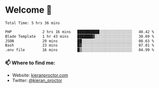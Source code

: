# Welcome 🦘

<!--START_SECTION:waka-->

```txt
Total Time: 5 hrs 36 mins

PHP              2 hrs 16 mins   ██████████░░░░░░░░░░░░░░░   40.42 %
Blade Template   1 hr 43 mins    ███████▓░░░░░░░░░░░░░░░░░   30.69 %
JSON             29 mins         ██░░░░░░░░░░░░░░░░░░░░░░░   08.63 %
Bash             23 mins         █▓░░░░░░░░░░░░░░░░░░░░░░░   07.01 %
.env file        16 mins         █▒░░░░░░░░░░░░░░░░░░░░░░░   04.99 %
```

<!--END_SECTION:waka-->

### 📫 Where to find me:

-   Website: [kieranproctor.com](https://kieranproctor.com/)
-   Twitter: [@kieran_proctor](https://twitter.com/kieran_proctor)
